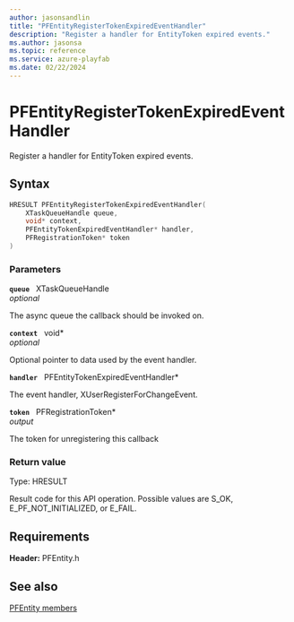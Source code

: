 ```yaml
---
author: jasonsandlin
title: "PFEntityRegisterTokenExpiredEventHandler"
description: "Register a handler for EntityToken expired events."
ms.author: jasonsa
ms.topic: reference
ms.service: azure-playfab
ms.date: 02/22/2024
---
```


# PFEntityRegisterTokenExpiredEventHandler  

Register a handler for EntityToken expired events.  

## Syntax  
  
```cpp
HRESULT PFEntityRegisterTokenExpiredEventHandler(  
    XTaskQueueHandle queue,  
    void* context,  
    PFEntityTokenExpiredEventHandler* handler,  
    PFRegistrationToken* token  
)  
```  
  
### Parameters  
  
**`queue`** &nbsp; XTaskQueueHandle  
*optional*  
  
The async queue the callback should be invoked on.  
  
**`context`** &nbsp; void*  
*optional*  
  
Optional pointer to data used by the event handler.  
  
**`handler`** &nbsp; PFEntityTokenExpiredEventHandler*  
  
The event handler, XUserRegisterForChangeEvent.  
  
**`token`** &nbsp; PFRegistrationToken*  
*output*  
  
The token for unregistering this callback  
  
  
### Return value
Type: HRESULT
  
Result code for this API operation. Possible values are S_OK, E_PF_NOT_INITIALIZED, or E_FAIL.
  
  
## Requirements  
  
**Header:** PFEntity.h
  
## See also  
[PFEntity members](../pfentity_members.md)  

  
  
